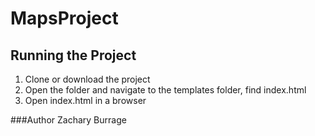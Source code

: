 # MapsProject

## Running the Project
1. Clone or download the project
2. Open the folder and navigate to the templates folder, find index.html
3. Open index.html in a browser


###Author
Zachary Burrage
